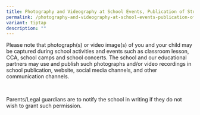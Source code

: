 ```yaml
---
title: Photography and Videography at School Events, Publication of Students’ Work
permalink: /photography-and-videography-at-school-events-publication-of-students-work/
variant: tiptap
description: ""
---
```

<p>Please note that photograph(s) or video image(s) of you and your child
may be captured during school activities and events such as classroom lesson,
CCA, school camps and school concerts. The school and our educational partners
may use and publish such photographs and/or video recordings in school
publication, website, social media channels, and other communication channels.</p>
<p>&nbsp;</p>
<p>Parents/Legal guardians are to notify the school in writing if they do
not wish to grant such permission.</p>